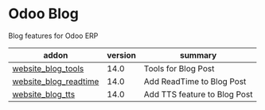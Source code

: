 # Odoo Blog
Blog features for Odoo ERP


addon | version | summary
--- | --- | --- 
[website_blog_tools](https://github.com/codize-app/odoo-blog-addons/tree/14.0/website_blog_tools) | 14.0 | Tools for Blog Post
[website_blog_readtime](https://github.com/codize-app/odoo-blog-addons/tree/14.0/website_blog_readtime) | 14.0 | Add ReadTime to Blog Post
[website_blog_tts](https://github.com/codize-app/odoo-blog-addons/tree/14.0/website_blog_tts) | 14.0 | Add TTS feature to Blog Post
